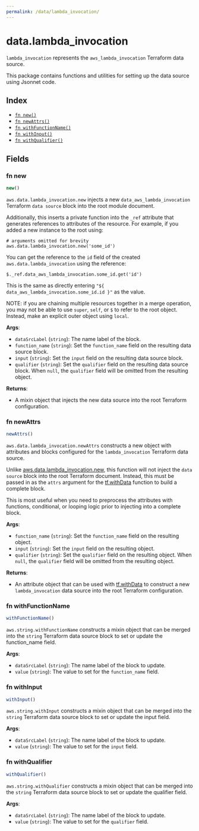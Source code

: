 ```yaml
---
permalink: /data/lambda_invocation/
---
```


# data.lambda_invocation

`lambda_invocation` represents the `aws_lambda_invocation` Terraform data source.



This package contains functions and utilities for setting up the data source using Jsonnet code.


## Index

* [`fn new()`](#fn-new)
* [`fn newAttrs()`](#fn-newattrs)
* [`fn withFunctionName()`](#fn-withfunctionname)
* [`fn withInput()`](#fn-withinput)
* [`fn withQualifier()`](#fn-withqualifier)

## Fields

### fn new

```ts
new()
```


`aws.data.lambda_invocation.new` injects a new `data_aws_lambda_invocation` Terraform `data source`
block into the root module document.

Additionally, this inserts a private function into the `_ref` attribute that generates references to attributes of the
resource. For example, if you added a new instance to the root using:

    # arguments omitted for brevity
    aws.data.lambda_invocation.new('some_id')

You can get the reference to the `id` field of the created `aws.data.lambda_invocation` using the reference:

    $._ref.data_aws_lambda_invocation.some_id.get('id')

This is the same as directly entering `"${ data_aws_lambda_invocation.some_id.id }"` as the value.

NOTE: if you are chaining multiple resources together in a merge operation, you may not be able to use `super`, `self`,
or `$` to refer to the root object. Instead, make an explicit outer object using `local`.

**Args**:
  - `dataSrcLabel` (`string`): The name label of the block.
  - `function_name` (`string`): Set the `function_name` field on the resulting data source block.
  - `input` (`string`): Set the `input` field on the resulting data source block.
  - `qualifier` (`string`): Set the `qualifier` field on the resulting data source block. When `null`, the `qualifier` field will be omitted from the resulting object.

**Returns**:
- A mixin object that injects the new data source into the root Terraform configuration.


### fn newAttrs

```ts
newAttrs()
```


`aws.data.lambda_invocation.newAttrs` constructs a new object with attributes and blocks configured for the `lambda_invocation`
Terraform data source.

Unlike [aws.data.lambda_invocation.new](#fn-new), this function will not inject the `data source`
block into the root Terraform document. Instead, this must be passed in as the `attrs` argument for the
[tf.withData](https://github.com/tf-libsonnet/core/tree/main/docs#fn-withdata) function to build a complete block.

This is most useful when you need to preprocess the attributes with functions, conditional, or looping logic prior to
injecting into a complete block.

**Args**:
  - `function_name` (`string`): Set the `function_name` field on the resulting object.
  - `input` (`string`): Set the `input` field on the resulting object.
  - `qualifier` (`string`): Set the `qualifier` field on the resulting object. When `null`, the `qualifier` field will be omitted from the resulting object.

**Returns**:
  - An attribute object that can be used with [tf.withData](https://github.com/tf-libsonnet/core/tree/main/docs#fn-withdata) to construct a new `lambda_invocation` data source into the root Terraform configuration.


### fn withFunctionName

```ts
withFunctionName()
```

`aws.string.withFunctionName` constructs a mixin object that can be merged into the `string`
Terraform data source block to set or update the function_name field.



**Args**:
  - `dataSrcLabel` (`string`): The name label of the block to update.
  - `value` (`string`): The value to set for the `function_name` field.


### fn withInput

```ts
withInput()
```

`aws.string.withInput` constructs a mixin object that can be merged into the `string`
Terraform data source block to set or update the input field.



**Args**:
  - `dataSrcLabel` (`string`): The name label of the block to update.
  - `value` (`string`): The value to set for the `input` field.


### fn withQualifier

```ts
withQualifier()
```

`aws.string.withQualifier` constructs a mixin object that can be merged into the `string`
Terraform data source block to set or update the qualifier field.



**Args**:
  - `dataSrcLabel` (`string`): The name label of the block to update.
  - `value` (`string`): The value to set for the `qualifier` field.
